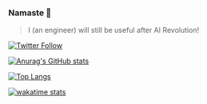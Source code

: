 ### Namaste 🙏

> I (an engineer) will still be useful after AI Revolution!

[![Twitter Follow](https://img.shields.io/twitter/follow/zonito?color=1DA1F2&logo=twitter&style=for-the-badge)](https://twitter.com/intent/follow?original_referer=https%3A%2F%2Fgithub.com%2Fzonito&screen_name=zonito87)

[![Anurag's GitHub stats](https://github-readme-stats-a5n66i210-zonito.vercel.app/api?username=zonito&count_private=true)](https://github.com/zonito/github-readme-stats)

[![Top Langs](https://github-readme-stats-a5n66i210-zonito.vercel.app/api/top-langs/?username=zonito&layout=compact)](https://github.com/zonito/github-readme-stats)

[![wakatime stats](https://github-readme-stats-a5n66i210-zonito.vercel.app/api/wakatime?username=zonito)](https://wakatime.com/@zonito)

<!--
**zonito/zonito** is a ✨ _special_ ✨ repository because its `README.md` (this file) appears on your GitHub profile.

Here are some ideas to get you started:

- 🔭 I’m currently working on ...
- 🌱 I’m currently learning ...
- 👯 I’m looking to collaborate on ...
- 🤔 I’m looking for help with ...
- 💬 Ask me about ...
- 📫 How to reach me: ...
- 😄 Pronouns: ...
- ⚡ Fun fact: ...
-->

